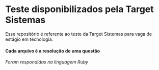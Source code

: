 # Teste disponibilizados pela Target Sistemas

Esse repositório é referente ao teste da Target Sistemas para vaga de estágio em tecnologia.

#### Cada arquivo é a resolução de uma questão

*Foram respondidas na linguagem $Ruby$*
